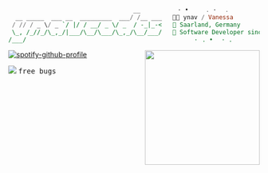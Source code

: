 ```hs
                                   __        ⠀⠀· •⠀⠀⠀⠀. ·⠀⠀.⠀⠀
  __ _____  ___ __  _________  ___/ /__ ___   🖐🏼 ynav / Vanessa
 / // / _ \/ _ `/ |/ / __/ _ \/ _  / -_|_-<   📍 Saarland, Germany 
 \_, /_//_/\_,_/|___/\__/\___/\_,_/\__/___/   💼 Software Developer since '20
/___/                                         ⠀⠀⠀⠀⠀·⠀. •⠀⠀· .⠀⠀ ⠀⠀ ⠀·⠀. •
```

<img align='right' src="https://user-images.githubusercontent.com/66949634/218949714-20650827-1dd3-441f-af6e-589f5c38adec.gif" width="230">


[![spotify-github-profile](https://spotify-github-profile.vercel.app/api/view?uid=ynav_&cover_image=true&theme=natemoo-re&show_offline=false&background_color=121212&bar_color=66c837&bar_color_cover=false)](https://github.com/kittinan/spotify-github-profile) 

<img src="https://img.icons8.com/tiny-glyph/16/737373/bug.png"/> <kbd>free bugs</kbd>
